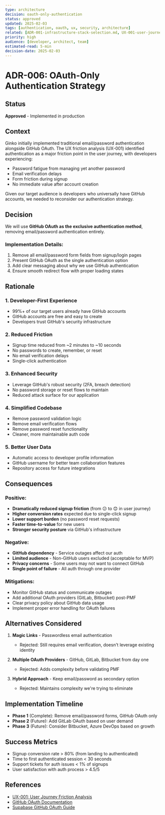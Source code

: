```yaml
---
type: architecture
decision: oauth-only-authentication
status: approved
updated: 2025-02-03
tags: [authentication, oauth, ux, security, architecture]
related: [ADR-001-infrastructure-stack-selection.md, UX-001-user-journey-friction-analysis.md]
priority: high
audience: [developer, architect, team]
estimated-read: 5-min
decision-date: 2025-02-03
---
```


# ADR-006: OAuth-Only Authentication Strategy

## Status
**Approved** - Implemented in production

## Context
Ginko initially implemented traditional email/password authentication alongside GitHub OAuth. The UX friction analysis (UX-001) identified authentication as a major friction point in the user journey, with developers experiencing:
- Password fatigue from managing yet another password
- Email verification delays
- Form friction during signup
- No immediate value after account creation

Given our target audience is developers who universally have GitHub accounts, we needed to reconsider our authentication strategy.

## Decision
We will use **GitHub OAuth as the exclusive authentication method**, removing email/password authentication entirely.

### Implementation Details:
1. Remove all email/password form fields from signup/login pages
2. Present GitHub OAuth as the single authentication option
3. Add clear messaging about why we use GitHub authentication
4. Ensure smooth redirect flow with proper loading states

## Rationale

### 1. **Developer-First Experience**
- 99%+ of our target users already have GitHub accounts
- GitHub accounts are free and easy to create
- Developers trust GitHub's security infrastructure

### 2. **Reduced Friction**
- Signup time reduced from ~2 minutes to ~10 seconds
- No passwords to create, remember, or reset
- No email verification delays
- Single-click authentication

### 3. **Enhanced Security**
- Leverage GitHub's robust security (2FA, breach detection)
- No password storage or reset flows to maintain
- Reduced attack surface for our application

### 4. **Simplified Codebase**
- Remove password validation logic
- Remove email verification flows
- Remove password reset functionality
- Cleaner, more maintainable auth code

### 5. **Better User Data**
- Automatic access to developer profile information
- GitHub username for better team collaboration features
- Repository access for future integrations

## Consequences

### Positive:
- **Dramatically reduced signup friction** (from 😕 to 😊 in user journey)
- **Higher conversion rates** expected due to single-click signup
- **Lower support burden** (no password reset requests)
- **Faster time-to-value** for new users
- **Stronger security posture** via GitHub's infrastructure

### Negative:
- **GitHub dependency** - Service outages affect our auth
- **Limited audience** - Non-GitHub users excluded (acceptable for MVP)
- **Privacy concerns** - Some users may not want to connect GitHub
- **Single point of failure** - All auth through one provider

### Mitigations:
- Monitor GitHub status and communicate outages
- Add additional OAuth providers (GitLab, Bitbucket) post-PMF
- Clear privacy policy about GitHub data usage
- Implement proper error handling for OAuth failures

## Alternatives Considered

1. **Magic Links** - Passwordless email authentication
   - Rejected: Still requires email verification, doesn't leverage existing identity

2. **Multiple OAuth Providers** - GitHub, GitLab, Bitbucket from day one
   - Rejected: Adds complexity before validating PMF

3. **Hybrid Approach** - Keep email/password as secondary option
   - Rejected: Maintains complexity we're trying to eliminate

## Implementation Timeline
- **Phase 1** (Complete): Remove email/password forms, GitHub OAuth only
- **Phase 2** (Future): Add GitLab OAuth based on user demand
- **Phase 3** (Future): Consider Bitbucket, Azure DevOps based on growth

## Success Metrics
- Signup conversion rate > 80% (from landing to authenticated)
- Time to first authenticated session < 30 seconds
- Support tickets for auth issues < 1% of signups
- User satisfaction with auth process > 4.5/5

## References
- [UX-001: User Journey Friction Analysis](../UX/UX-001-user-journey-friction-analysis.md)
- [GitHub OAuth Documentation](https://docs.github.com/en/developers/apps/building-oauth-apps)
- [Supabase GitHub OAuth Guide](https://supabase.com/docs/guides/auth/social-login/auth-github)